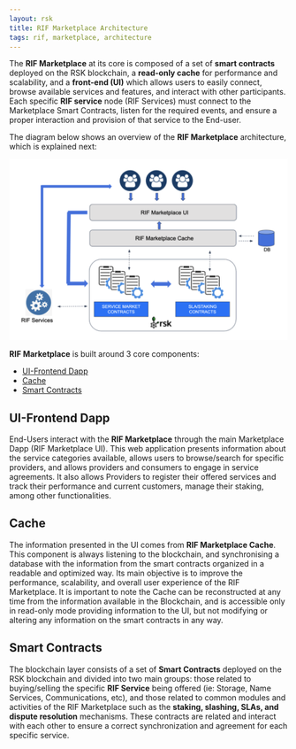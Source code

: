 ```yaml
---
layout: rsk
title: RIF Marketplace Architecture
tags: rif, marketplace, architecture
---
```


The **RIF Marketplace** at its core is composed of a set of **smart contracts** deployed on the RSK blockchain, a **read-only cache** for performance and scalability, and a **front-end (UI)** which allows users to easily connect, browse available services and features,  and interact with other participants. Each specific **RIF service** node (RIF Services) must connect to the Marketplace Smart Contracts, listen for the required events, and ensure a proper interaction and provision of that service to the End-user.

The diagram below shows an overview of the **RIF Marketplace** architecture, which is explained next:


![](/assets/img/rif-marketplace/rifmkt-architecture.png)


**RIF Marketplace** is built around 3 core components:

- [UI-Frontend Dapp](#ui-frontend-dapp)
- [Cache](#cache)
- [Smart Contracts](#smart-contracts)


## UI-Frontend Dapp

End-Users interact with the **RIF Marketplace** through the main Marketplace Dapp (RIF Marketplace UI). This web application presents information about the service categories available, allows users to browse/search for specific providers, and allows providers and consumers to engage in service agreements. It also allows Providers to register their offered services and track their performance and current customers, manage their staking, among other functionalities.

## Cache
The information presented in the UI comes from **RIF Marketplace Cache**. This component is always listening to the blockchain, and synchronising a database with the information from the smart contracts organized in a readable and optimized way. Its main objective is to improve the performance, scalability, and overall user experience of the RIF Marketplace. It is important to note the Cache can be reconstructed at any time from the information available in the Blockchain, and is accessible only in read-only mode providing information to the UI, but not modifying or altering any information on the smart contracts in any way.

## Smart Contracts
The blockchain layer consists of a set of **Smart Contracts** deployed on the RSK blockchain and divided into two main groups: those related to buying/selling the specific **RIF Service** being offered (ie: Storage, Name Services, Communications, etc), and those related to common modules and activities of the RIF Marketplace such as the **staking, slashing, SLAs, and dispute resolution** mechanisms. These contracts are related and interact with each other to ensure a correct synchronization and agreement for each specific service.
